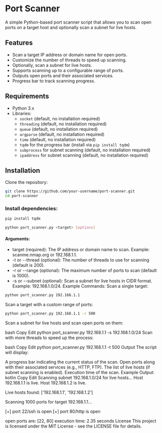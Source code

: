 # Port Scanner

A simple Python-based port scanner script that allows you to scan open ports on a target host and optionally scan a subnet for live hosts.

## Features

- Scan a target IP address or domain name for open ports.
- Customize the number of threads to speed up scanning.
- Optionally, scan a subnet for live hosts.
- Supports scanning up to a configurable range of ports.
- Outputs open ports and their associated services.
- Progress bar to track scanning progress.

## Requirements

- Python 3.x
- Libraries:
  - `socket` (default, no installation required)
  - `threading` (default, no installation required)
  - `queue` (default, no installation required)
  - `argparse` (default, no installation required)
  - `time` (default, no installation required)
  - `tqdm` for the progress bar (install via `pip install tqdm`)
  - `subprocess` for subnet scanning (default, no installation required)
  - `ipaddress` for subnet scanning (default, no installation required)

## Installation

Clone the repository:
```bash
git clone https://github.com/your-username/port-scanner.git
cd port-scanner
```

### Install dependencies:

```python
pip install tqdm
```
```bash
python port_scanner.py <target> [options]
```
#### Arguments:
  - target (required): The IP address or domain name to scan. Example: scanme.nmap.org or 192.168.1.1.
  - -t or --thread (optional): The number of threads to use for scanning (default is 200).  
  - -r or --range (optional): The maximum number of ports to scan (default is 1000).
  - -s or --subnet (optional): Scan a subnet for live hosts in CIDR format. Example: 192.168.1.0/24.
Example Commands:
Scan a single target:
```bash
python port_scanner.py 192.168.1.1
```
Scan a target with a custom range of ports:
```bash
python port_scanner.py 192.168.1.1 -r 500
```
Scan a subnet for live hosts and scan open ports on them:

bash
Copy
Edit
python port_scanner.py 192.168.1.1 -s 192.168.1.0/24
Scan with more threads to speed up the process:

bash
Copy
Edit
python port_scanner.py 192.168.1.1 -t 500
Output
The script will display:

A progress bar indicating the current status of the scan.
Open ports along with their associated services (e.g., HTTP, FTP).
The list of live hosts (if subnet scanning is enabled).
Execution time of the scan.
Example Output:
kotlin
Copy
Edit
Scanning subnet 192.168.1.0/24 for live hosts...
Host 192.168.1.1 is live.
Host 192.168.1.2 is live.

Live hosts found: ['192.168.1.1', '192.168.1.2']

Scanning 1000 ports for target 192.168.1.1...

[+] port 22/ssh is open
[+] port 80/http is open

open ports are: [22, 80]
execution time: 2.35 seconds
License
This project is licensed under the MIT License - see the LICENSE file for details.

